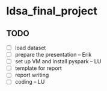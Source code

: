 # ldsa_final_project

## TODO

- [ ] load dataset
- [ ] prepare the presentation – Erik
- [ ] set up VM and install pyspark – LU
- [ ] template for report
- [ ] report writing
- [ ] coding – LU